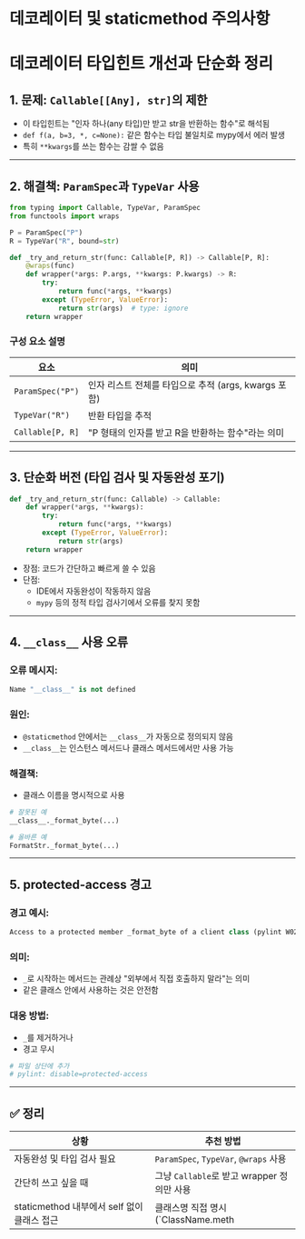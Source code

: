 # 데코레이터 및 staticmethod 주의사항

# 데코레이터 타입힌트 개선과 단순화 정리

## 1. 문제: `Callable[[Any], str]`의 제한

- 이 타입힌트는 "인자 하나(any 타입)만 받고 str을 반환하는 함수"로 해석됨
- `def f(a, b=3, *, c=None):` 같은 함수는 타입 불일치로 mypy에서 에러 발생
- 특히 `**kwargs`를 쓰는 함수는 감쌀 수 없음

---

## 2. 해결책: `ParamSpec`과 `TypeVar` 사용

```python
from typing import Callable, TypeVar, ParamSpec
from functools import wraps

P = ParamSpec("P")
R = TypeVar("R", bound=str)

def _try_and_return_str(func: Callable[P, R]) -> Callable[P, R]:
    @wraps(func)
    def wrapper(*args: P.args, **kwargs: P.kwargs) -> R:
        try:
            return func(*args, **kwargs)
        except (TypeError, ValueError):
            return str(args)  # type: ignore
    return wrapper
```

### 구성 요소 설명

| 요소 | 의미 |
| --- | --- |
| `ParamSpec("P")` | 인자 리스트 전체를 타입으로 추적 (args, kwargs 포함) |
| `TypeVar("R")` | 반환 타입을 추적 |
| `Callable[P, R]` | "P 형태의 인자를 받고 R을 반환하는 함수"라는 의미 |

---

## 3. 단순화 버전 (타입 검사 및 자동완성 포기)

```python
def _try_and_return_str(func: Callable) -> Callable:
    def wrapper(*args, **kwargs):
        try:
            return func(*args, **kwargs)
        except (TypeError, ValueError):
            return str(args)
    return wrapper
```

- 장점: 코드가 간단하고 빠르게 쓸 수 있음
- 단점:
    - IDE에서 자동완성이 작동하지 않음
    - `mypy` 등의 정적 타입 검사기에서 오류를 찾지 못함

---

## 4. `__class__` 사용 오류

### 오류 메시지:

```python
Name "__class__" is not defined
```

### 원인:

- `@staticmethod` 안에서는 `__class__`가 자동으로 정의되지 않음
- `__class__`는 인스턴스 메서드나 클래스 메서드에서만 사용 가능

### 해결책:

- 클래스 이름을 명시적으로 사용

```python
# 잘못된 예
__class__._format_byte(...)

# 올바른 예
FormatStr._format_byte(...)
```

---

## 5. protected-access 경고

### 경고 예시:

```python
Access to a protected member _format_byte of a client class (pylint W0212)
```

### 의미:

- `_`로 시작하는 메서드는 관례상 "외부에서 직접 호출하지 말라"는 의미
- 같은 클래스 안에서 사용하는 것은 안전함

### 대응 방법:

- `_`를 제거하거나
- 경고 무시

```python
# 파일 상단에 추가
# pylint: disable=protected-access
```

---

## ✅ 정리

| 상황 | 추천 방법 |
| --- | --- |
| 자동완성 및 타입 검사 필요 | `ParamSpec`, `TypeVar`, `@wraps` 사용 |
| 간단히 쓰고 싶을 때 | 그냥 `Callable`로 받고 wrapper 정의만 사용 |
| staticmethod 내부에서 self 없이 클래스 접근 | 클래스명 직접 명시 (`ClassName.meth |